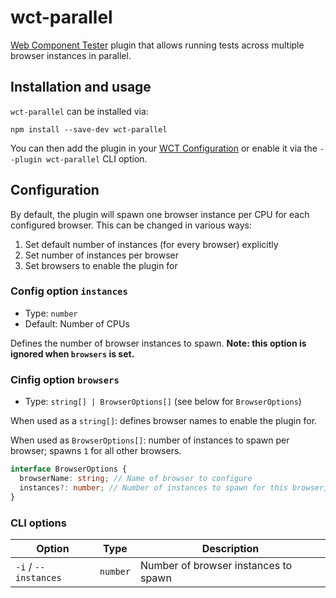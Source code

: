 # wct-parallel

[Web Component Tester](https://github.com/Polymer/tools/tree/master/packages/web-component-tester) plugin that allows running tests across multiple browser instances in parallel.

## Installation and usage

`wct-parallel` can be installed via:
```
npm install --save-dev wct-parallel
```

You can then add the plugin in your [WCT Configuration](https://github.com/Polymer/tools/tree/master/packages/web-component-tester#configuration) or enable it via the `--plugin wct-parallel` CLI option.

## Configuration

By default, the plugin will spawn one browser instance per CPU for each configured browser. This can be changed in various ways:
1. Set default number of instances (for every browser) explicitly
2. Set number of instances per browser
3. Set browsers to enable the plugin for

### Config option `instances`

- Type: `number`
- Default: Number of CPUs

Defines the number of browser instances to spawn. **Note: this option is ignored when `browsers` is set.**

### Cinfig option `browsers`

- Type: `string[] | BrowserOptions[]` (see below for `BrowserOptions`)

When used as a `string[]`: defines browser names to enable the plugin for.

When used as `BrowserOptions[]`: number of instances to spawn per browser; spawns `1` for all other browsers.

```typescript
interface BrowserOptions {
  browserName: string; // Name of browser to configure
  instances?: number; // Number of instances to spawn for this browser; defaults to global instances setting
}
```

### CLI options

| Option               | Type     | Description                          |
|----------------------|----------|--------------------------------------|
| `-i` / `--instances` | `number` | Number of browser instances to spawn |
